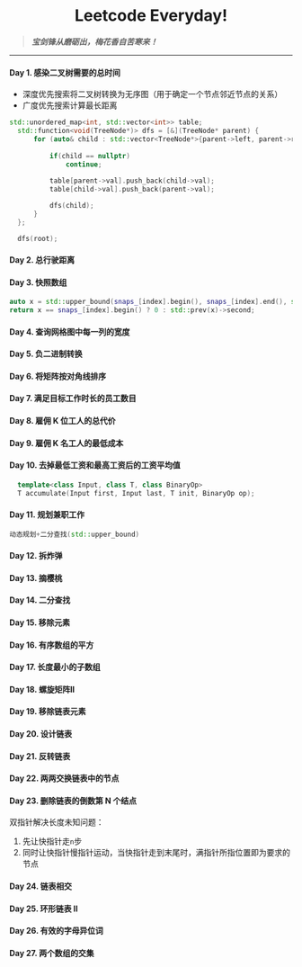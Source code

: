 <h1 align="center">Leetcode Everyday!</h1>

> ***宝剑锋从磨砺出，梅花香自苦寒来！***

-----

#### Day 1. 感染二叉树需要的总时间  
- 深度优先搜索将二叉树转换为无序图（用于确定一个节点邻近节点的关系）
- 广度优先搜索计算最长距离
```c++
std::unordered_map<int, std::vector<int>> table;
  std::function<void(TreeNode*)> dfs = [&](TreeNode* parent) {
      for (auto& child : std::vector<TreeNode*>{parent->left, parent->right})}{
  
          if(child == nullptr)
              continue;
                
          table[parent->val].push_back(child->val);
          table[child->val].push_back(parent->val);

          dfs(child);
      }
  };

  dfs(root);
```
#### Day 2. 总行驶距离
#### Day 3. 快照数组
```c++
auto x = std::upper_bound(snaps_[index].begin(), snaps_[index].end(), std::make_pair(snap_id + 1, -1));
return x == snaps_[index].begin() ? 0 : std::prev(x)->second;
```
#### Day 4. 查询网格图中每一列的宽度
#### Day 5. 负二进制转换
#### Day 6. 将矩阵按对角线排序
#### Day 7. 满足目标工作时长的员工数目
#### Day 8. 雇佣 K 位工人的总代价
#### Day 9. 雇佣 K 名工人的最低成本
#### Day 10. 去掉最低工资和最高工资后的工资平均值
```c++
  template<class Input, class T, class BinaryOp>
  T accumulate(Input first, Input last, T init, BinaryOp op);
```
#### Day 11. 规划兼职工作
```c++
动态规划+二分查找(std::upper_bound)
```
#### Day 12. 拆炸弹
#### Day 13. 摘樱桃
#### Day 14. 二分查找
#### Day 15. 移除元素
#### Day 16. 有序数组的平方
#### Day 17. 长度最小的子数组
#### Day 18. 螺旋矩阵II
#### Day 19. 移除链表元素
#### Day 20. 设计链表
#### Day 21. 反转链表
#### Day 22. 两两交换链表中的节点
#### Day 23. 删除链表的倒数第 N 个结点
双指针解决长度未知问题：
1. 先让快指针走`n`步
2. 同时让快指针慢指针运动，当快指针走到末尾时，满指针所指位置即为要求的节点
#### Day 24. 链表相交
#### Day 25. 环形链表 II
#### Day 26. 有效的字母异位词
#### Day 27. 两个数组的交集